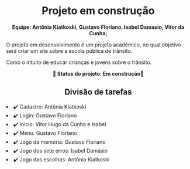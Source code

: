 <h1 align="center">Projeto em construção</h1>
<p align="center"><strong>Equipe: Antônia Kiatkoski, Gustavo Floriano, Isabel Damasio, Vitor da Cunha;</strong></p>
<p>O projeto em desenvolvimento é um projeto acadêmico, no qual objetivo será criar um site sobre a escola pública de trânsito.</p>
<p>Como o intuito de educar crianças e jovens sobre o trânsito.</p>
<p align="center"><strong>🚧  Status do projeto: Em construção🚧</strong></p>
<h2  align="center">Divisão de tarefas</h2>
<li>✔️ Cadastro: Antônia Kiatkoski </li>
<li>✔️ Login:    Gustavo Floriano </li>
<li>✔️ Inicio:   Vitor Hugo da Cunha e Isabel </li>
<li>✔️ Menu: Gustavo Floriano </li>
<li>✔️ Jogo da memória:     Gustavo Floriano </li>
<li>✔️ Jogo dos sete erros: Isabel Damásio </li>
<li>✔️ Jogo das escolhas: Antônia Kiatkoski </li>
